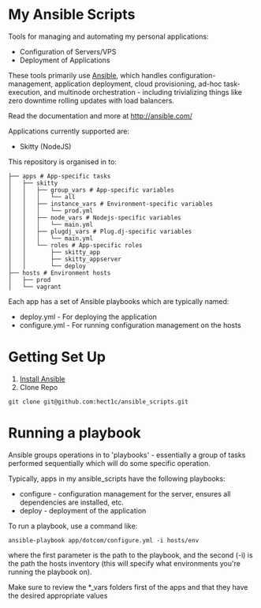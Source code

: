 # My Ansible Scripts
Tools for managing and automating my personal applications:

* Configuration of Servers/VPS
* Deployment of Applications

These tools primarily use [Ansible](http://www.ansibleworks.com), which
handles configuration-management, application deployment, cloud provisioning,
ad-hoc task-execution, and multinode orchestration - including trivializing things
like zero downtime rolling updates with load balancers.

Read the documentation and more at http://ansible.com/

Applications currently supported are:

* Skitty (NodeJS)

This repository is organised in to:

```
├── apps # App-specific tasks
│   ├── skitty
│   │   ├── group_vars # App-specific variables
│   │   │   └── all
│   │   ├── instance_vars # Environment-specific variables
│   │   │   └── prod.yml
│   │   ├── node_vars # Nodejs-specific variables
│   │   │   └── main.yml
│   │   ├── plugdj_vars # Plug.dj-specific variables
│   │   │   └── main.yml
│   │   └── roles # App-specific roles
│   │       ├── skitty_app
│   │       ├── skitty_appserver
│   │       └── deploy
├── hosts # Environment hosts
│   ├── prod
│   └── vagrant
```

Each app has a set of Ansible playbooks which are typically named:

* deploy.yml - For deploying the application
* configure.yml - For running configuration management on the hosts

# Getting Set Up
1. [Install Ansible](http://docs.ansible.com/intro_installation.html)
2. Clone Repo

```git clone git@github.com:hect1c/ansible_scripts.git```

# Running a playbook
Ansible groups operations in to 'playbooks' - essentially a group of tasks
performed sequentially which will do some specific operation.

Typically, apps in my ansible_scripts have the following playbooks:

* configure - configuration management for the server, ensures all dependencies
  are installed, etc.
* deploy - deployment of the application

To run a playbook, use a command like:

```ansible-playbook app/dotcom/configure.yml -i hosts/env```

where the first parameter is the path to the playbook, and the second (-i)
is the path the hosts inventory (this will specify what environments you're
running the playbook on).

Make sure to review the *_vars folders first of the apps and that they have the
desired appropriate values